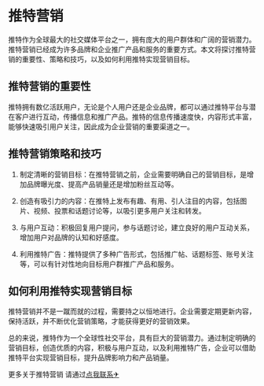 # 推特营销

推特作为全球最大的社交媒体平台之一，拥有庞大的用户群体和广阔的营销潜力。推特营销已经成为许多品牌和企业推广产品和服务的重要方式。本文将探讨推特营销的重要性、策略和技巧，以及如何利用推特实现营销目标。

## 推特营销的重要性

推特拥有数亿活跃用户，无论是个人用户还是企业品牌，都可以通过推特平台与潜在客户进行互动，传播信息和推广产品。推特的信息传播速度快，内容形式丰富，能够快速吸引用户关注，因此成为企业营销的重要渠道之一。

## 推特营销策略和技巧

1. 制定清晰的营销目标：在推特营销之前，企业需要明确自己的营销目标，是增加品牌曝光度、提高产品销量还是增加粉丝互动等。

2. 创造有吸引力的内容：在推特上发布有趣、有用、引人注目的内容，包括图片、视频、投票和话题讨论等，以吸引更多用户关注和转发。

3. 与用户互动：积极回复用户提问，参与话题讨论，建立良好的用户互动关系，增加用户对品牌的认知和好感度。

4. 利用推特广告：推特提供了多种广告形式，包括推广帖、话题标签、账号关注等，可以有针对性地向目标用户群推广产品和服务。

## 如何利用推特实现营销目标

推特营销并不是一蹴而就的过程，需要持之以恒地进行。企业需要定期更新内容，保持活跃，并不断优化营销策略，才能获得更好的营销效果。

总的来说，推特作为一个全球性社交平台，具有巨大的营销潜力。通过制定明确的营销目标，创造优质的内容，积极与用户互动，以及利用推特广告，企业可以借助推特平台实现营销目标，提升品牌影响力和产品销量。

更多关于推特营销 请通过[点我联系✈](https://wiki.k02.cc)
